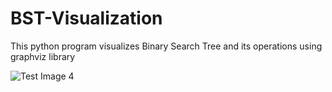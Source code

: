 # BST-Visualization

This python program visualizes Binary Search Tree and its operations using graphviz library

![Test Image 4](https://github.com/tograh/testrepository/3DTest.png)

